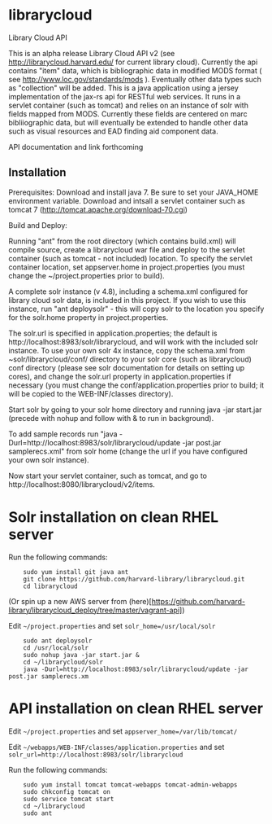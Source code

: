 librarycloud
====

Library Cloud API

This is an alpha release Library Cloud API v2 (see http://librarycloud.harvard.edu/ for current library cloud). Currently the api contains "item" data, which is bibliographic data in modified MODS format ( see http://www.loc.gov/standards/mods ). Eventually other data types such as "collection" will be added. This is a java application using a jersey implementation of the jax-rs api for RESTful web services. It runs in a servlet container (such as tomcat) and relies on an instance of solr with fields mapped from MODS. Currently these fields are centered on marc bibliiographic data, but will eventually be extended to handle other data such as visual resources and EAD finding aid component data.

API documentation and link forthcoming

Installation
----------------

Prerequisites: 
Download and install java 7. Be sure to set your JAVA_HOME environment variable.
Download and intsall a servlet container such as tomcat 7 (http://tomcat.apache.org/download-70.cgi)

Build and Deploy:

Running "ant" from the root directory (which contains build.xml) will compile source, create a librarycloud war file and deploy to the servlet container (such as tomcat - not included) location. To specify the servlet container location, set appserver.home in project.properties (you must change the ~/project.properties prior to build).

A complete solr instance (v 4.8), including a schema.xml configured for library cloud solr data, is included in this project. If you wish to use this instance, run "ant deploysolr" - this will copy solr to the location you specify for the solr.home property in project.properties.

The solr.url is specified in application.properties; the default is http://localhost:8983/solr/librarycloud, and will work with the included solr instance. To use your own solr 4x instance, copy the schema.xml from ~solr/librarycloud/conf/ directory to your solr core (such as librarycloud) conf directory (please see solr documentation for details on setting up cores), and change the solr.url property in application.properties if necessary (you must change the conf/application.properties prior to build; it will be copied to the WEB-INF/classes directory).

Start solr by going to your solr home directory and running java -jar start.jar (precede with nohup and follow with & to run in background).

To add sample records run "java -Durl=http://localhost:8983/solr/librarycloud/update -jar post.jar samplerecs.xml"  from solr home (change the url if you have configured your own solr instance).

Now start your servlet container, such as tomcat, and go to http://localhost:8080/librarycloud/v2/items.

# Solr installation on clean RHEL server

Run the following commands:

        sudo yum install git java ant
        git clone https://github.com/harvard-library/librarycloud.git
        cd librarycloud

(Or spin up a new AWS server from (here)[https://github.com/harvard-library/librarycloud_deploy/tree/master/vagrant-api])

Edit ```~/project.properties``` and set ```solr_home=/usr/local/solr```

        sudo ant deploysolr
        cd /usr/local/solr
        sudo nohup java -jar start.jar &
        cd ~/librarycloud/solr
        java -Durl=http://localhost:8983/solr/librarycloud/update -jar post.jar samplerecs.xm

# API installation on clean RHEL server

Edit ```~/project.properties``` and set ```appserver_home=/var/lib/tomcat/```

Edit ```~/webapps/WEB-INF/classes/application.properties``` and set ```solr_url=http://localhost:8983/solr/librarycloud``` 

Run the following commands:

        sudo yum install tomcat tomcat-webapps tomcat-admin-webapps
        sudo chkconfig tomcat on
        sudo service tomcat start
        cd ~/librarycloud
        sudo ant


